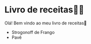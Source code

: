 # Livro de receitas:man_cook:

Olá! Bem vindo ao meu livro de receitas:ocean: 

- Strogonoff de Frango
- Pavê